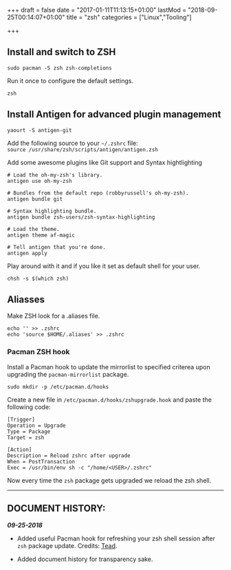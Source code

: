 +++
draft = false
date = "2017-01-11T11:13:15+01:00"
lastMod = "2018-09-25T00:14:07+01:00"
title = "zsh"
categories = ["Linux","Tooling"]

+++

## Install and switch to ZSH
```
sudo pacman -S zsh zsh-completions
```

Run it once to configure the default settings.
```
zsh
```


## Install Antigen for advanced plugin management
```
yaourt -S antigen-git
```
Add the following source to your `~/.zshrc` file:  
`source /usr/share/zsh/scripts/antigen/antigen.zsh`

Add some awesome plugins like Git support and Syntax hightlighting
```
# Load the oh-my-zsh's library.
antigen use oh-my-zsh

# Bundles from the default repo (robbyrussell's oh-my-zsh).
antigen bundle git

# Syntax highlighting bundle.
antigen bundle zsh-users/zsh-syntax-highlighting

# Load the theme.
antigen theme af-magic

# Tell antigen that you're done.
antigen apply

```


Play around with it and if you like it set as default shell for your user.
```
chsh -s $(which zsh)
```


## Aliasses
Make ZSH look for a .aliases file.

```
echo '' >> .zshrc
echo 'source $HOME/.aliases' >> .zshrc
```

### Pacman ZSH hook
Install a Pacman hook to update the mirrorlist to specified criterea upon upgrading the `pacman-mirrorlist` package.
```
sudo mkdir -p /etc/pacman.d/hooks
```

Create a new file in `/etc/pacman.d/hooks/zshupgrade.hook` and paste the following code:
```
[Trigger]
Operation = Upgrade
Type = Package
Target = zsh

[Action]
Description = Reload zshrc after upgrade
When = PostTransaction
Exec = /usr/bin/env sh -c "/home/<USER>/.zshrc"
```

Now every time the `zsh` package gets upgraded we reload the zsh shell.


---

## DOCUMENT HISTORY:
***09-25-2018***

- Added useful Pacman hook for refreshing your zsh shell session after `zsh` package update. Credits: [Tead](https://github.com/Tead).

- Added document history for transparency sake.
